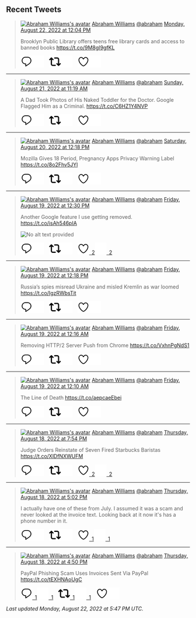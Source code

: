 ## Recent Tweets

> [![Abraham Williams's avatar](https://pbs.twimg.com/profile_images/897079141719195648/_mvh-QJH_mini.jpg)](https://twitter.com/abraham) [Abraham Williams](https://twitter.com/abraham) [@abraham](https://twitter.com/abraham) [Monday, August 22, 2022 at 12:04 PM](https://twitter.com/abraham/status/1561685643725602818)
>
> Brooklyn Public Library offers teens free library cards and access to banned books https://t.co/9M8gI9gfKL
>
> [![Reply](./images/reply_light.svg#gh-light-mode-only "Reply")](https://twitter.com/intent/tweet?in_reply_to=1561685643725602818#gh-light-mode-only)[![Reply](./images/reply.svg#gh-dark-mode-only "Reply")](https://twitter.com/intent/tweet?in_reply_to=1561685643725602818#gh-dark-mode-only)&emsp;[![Retweet](./images/retweet_light.svg#gh-light-mode-only "Retweet")](https://twitter.com/intent/retweet?tweet_id=1561685643725602818#gh-light-mode-only)[![Retweet](./images/retweet.svg#gh-dark-mode-only "Retweet")](https://twitter.com/intent/retweet?tweet_id=1561685643725602818#gh-dark-mode-only)&emsp;[![Like](./images/like_light.svg#gh-light-mode-only "Like")](https://twitter.com/intent/favorite?tweet_id=1561685643725602818#gh-light-mode-only)[![Like](./images/like.svg#gh-dark-mode-only "Like")](https://twitter.com/intent/favorite?tweet_id=1561685643725602818#gh-dark-mode-only)


---

> [![Abraham Williams's avatar](https://pbs.twimg.com/profile_images/897079141719195648/_mvh-QJH_mini.jpg)](https://twitter.com/abraham) [Abraham Williams](https://twitter.com/abraham) [@abraham](https://twitter.com/abraham) [Sunday, August 21, 2022 at 11:19 AM](https://twitter.com/abraham/status/1561312125888380929)
>
> A Dad Took Photos of His Naked Toddler for the Doctor. Google Flagged Him as a Criminal. https://t.co/C6HZ1Y4NVP
>
> [![Reply](./images/reply_light.svg#gh-light-mode-only "Reply")](https://twitter.com/intent/tweet?in_reply_to=1561312125888380929#gh-light-mode-only)[![Reply](./images/reply.svg#gh-dark-mode-only "Reply")](https://twitter.com/intent/tweet?in_reply_to=1561312125888380929#gh-dark-mode-only)&emsp;[![Retweet](./images/retweet_light.svg#gh-light-mode-only "Retweet")](https://twitter.com/intent/retweet?tweet_id=1561312125888380929#gh-light-mode-only)[![Retweet](./images/retweet.svg#gh-dark-mode-only "Retweet")](https://twitter.com/intent/retweet?tweet_id=1561312125888380929#gh-dark-mode-only)&emsp;[![Like](./images/like_light.svg#gh-light-mode-only "Like")](https://twitter.com/intent/favorite?tweet_id=1561312125888380929#gh-light-mode-only)[![Like](./images/like.svg#gh-dark-mode-only "Like")](https://twitter.com/intent/favorite?tweet_id=1561312125888380929#gh-dark-mode-only)


---

> [![Abraham Williams's avatar](https://pbs.twimg.com/profile_images/897079141719195648/_mvh-QJH_mini.jpg)](https://twitter.com/abraham) [Abraham Williams](https://twitter.com/abraham) [@abraham](https://twitter.com/abraham) [Saturday, August 20, 2022 at 12:18 PM](https://twitter.com/abraham/status/1560964598085419008)
>
> Mozilla Gives 18 Period, Pregnancy Apps Privacy Warning Label https://t.co/8o2Fhv5JYl
>
> [![Reply](./images/reply_light.svg#gh-light-mode-only "Reply")](https://twitter.com/intent/tweet?in_reply_to=1560964598085419008#gh-light-mode-only)[![Reply](./images/reply.svg#gh-dark-mode-only "Reply")](https://twitter.com/intent/tweet?in_reply_to=1560964598085419008#gh-dark-mode-only)&emsp;[![Retweet](./images/retweet_light.svg#gh-light-mode-only "Retweet")](https://twitter.com/intent/retweet?tweet_id=1560964598085419008#gh-light-mode-only)[![Retweet](./images/retweet.svg#gh-dark-mode-only "Retweet")](https://twitter.com/intent/retweet?tweet_id=1560964598085419008#gh-dark-mode-only)&emsp;[![Like](./images/like_light.svg#gh-light-mode-only "Like")](https://twitter.com/intent/favorite?tweet_id=1560964598085419008#gh-light-mode-only)[![Like](./images/like.svg#gh-dark-mode-only "Like")](https://twitter.com/intent/favorite?tweet_id=1560964598085419008#gh-dark-mode-only)


---

> [![Abraham Williams's avatar](https://pbs.twimg.com/profile_images/897079141719195648/_mvh-QJH_mini.jpg)](https://twitter.com/abraham) [Abraham Williams](https://twitter.com/abraham) [@abraham](https://twitter.com/abraham) [Friday, August 19, 2022 at 12:30 PM](https://twitter.com/abraham/status/1560605066469396482)
>
> Another Google feature I use getting removed. https://t.co/isAh546pIA
>
> ![No alt text provided](https://pbs.twimg.com/media/Fahh-T_WAAEj1si.jpg)
>
> [![Reply](./images/reply_light.svg#gh-light-mode-only "Reply")](https://twitter.com/intent/tweet?in_reply_to=1560605066469396482#gh-light-mode-only)[![Reply](./images/reply.svg#gh-dark-mode-only "Reply")](https://twitter.com/intent/tweet?in_reply_to=1560605066469396482#gh-dark-mode-only)&emsp;[![Retweet](./images/retweet_light.svg#gh-light-mode-only "Retweet")](https://twitter.com/intent/retweet?tweet_id=1560605066469396482#gh-light-mode-only)[![Retweet](./images/retweet.svg#gh-dark-mode-only "Retweet")](https://twitter.com/intent/retweet?tweet_id=1560605066469396482#gh-dark-mode-only)&emsp;[![Like](./images/like_light.svg#gh-light-mode-only "Like")&ensp;2](https://twitter.com/intent/favorite?tweet_id=1560605066469396482#gh-light-mode-only)[![Like](./images/like.svg#gh-dark-mode-only "Like")&ensp;2](https://twitter.com/intent/favorite?tweet_id=1560605066469396482#gh-dark-mode-only)


---

> [![Abraham Williams's avatar](https://pbs.twimg.com/profile_images/897079141719195648/_mvh-QJH_mini.jpg)](https://twitter.com/abraham) [Abraham Williams](https://twitter.com/abraham) [@abraham](https://twitter.com/abraham) [Friday, August 19, 2022 at 12:18 PM](https://twitter.com/abraham/status/1560601989159026689)
>
> Russia’s spies misread Ukraine and misled Kremlin as war loomed  https://t.co/IgzRWbsTit
>
> [![Reply](./images/reply_light.svg#gh-light-mode-only "Reply")](https://twitter.com/intent/tweet?in_reply_to=1560601989159026689#gh-light-mode-only)[![Reply](./images/reply.svg#gh-dark-mode-only "Reply")](https://twitter.com/intent/tweet?in_reply_to=1560601989159026689#gh-dark-mode-only)&emsp;[![Retweet](./images/retweet_light.svg#gh-light-mode-only "Retweet")](https://twitter.com/intent/retweet?tweet_id=1560601989159026689#gh-light-mode-only)[![Retweet](./images/retweet.svg#gh-dark-mode-only "Retweet")](https://twitter.com/intent/retweet?tweet_id=1560601989159026689#gh-dark-mode-only)&emsp;[![Like](./images/like_light.svg#gh-light-mode-only "Like")](https://twitter.com/intent/favorite?tweet_id=1560601989159026689#gh-light-mode-only)[![Like](./images/like.svg#gh-dark-mode-only "Like")](https://twitter.com/intent/favorite?tweet_id=1560601989159026689#gh-dark-mode-only)


---

> [![Abraham Williams's avatar](https://pbs.twimg.com/profile_images/897079141719195648/_mvh-QJH_mini.jpg)](https://twitter.com/abraham) [Abraham Williams](https://twitter.com/abraham) [@abraham](https://twitter.com/abraham) [Friday, August 19, 2022 at 12:16 AM](https://twitter.com/abraham/status/1560420502413377537)
>
> Removing HTTP/2 Server Push from Chrome https://t.co/VxhnPgNdS1
>
> [![Reply](./images/reply_light.svg#gh-light-mode-only "Reply")](https://twitter.com/intent/tweet?in_reply_to=1560420502413377537#gh-light-mode-only)[![Reply](./images/reply.svg#gh-dark-mode-only "Reply")](https://twitter.com/intent/tweet?in_reply_to=1560420502413377537#gh-dark-mode-only)&emsp;[![Retweet](./images/retweet_light.svg#gh-light-mode-only "Retweet")](https://twitter.com/intent/retweet?tweet_id=1560420502413377537#gh-light-mode-only)[![Retweet](./images/retweet.svg#gh-dark-mode-only "Retweet")](https://twitter.com/intent/retweet?tweet_id=1560420502413377537#gh-dark-mode-only)&emsp;[![Like](./images/like_light.svg#gh-light-mode-only "Like")](https://twitter.com/intent/favorite?tweet_id=1560420502413377537#gh-light-mode-only)[![Like](./images/like.svg#gh-dark-mode-only "Like")](https://twitter.com/intent/favorite?tweet_id=1560420502413377537#gh-dark-mode-only)


---

> [![Abraham Williams's avatar](https://pbs.twimg.com/profile_images/897079141719195648/_mvh-QJH_mini.jpg)](https://twitter.com/abraham) [Abraham Williams](https://twitter.com/abraham) [@abraham](https://twitter.com/abraham) [Friday, August 19, 2022 at 12:10 AM](https://twitter.com/abraham/status/1560418891888730112)
>
> The Line of Death https://t.co/aepcaeEbei
>
> [![Reply](./images/reply_light.svg#gh-light-mode-only "Reply")](https://twitter.com/intent/tweet?in_reply_to=1560418891888730112#gh-light-mode-only)[![Reply](./images/reply.svg#gh-dark-mode-only "Reply")](https://twitter.com/intent/tweet?in_reply_to=1560418891888730112#gh-dark-mode-only)&emsp;[![Retweet](./images/retweet_light.svg#gh-light-mode-only "Retweet")](https://twitter.com/intent/retweet?tweet_id=1560418891888730112#gh-light-mode-only)[![Retweet](./images/retweet.svg#gh-dark-mode-only "Retweet")](https://twitter.com/intent/retweet?tweet_id=1560418891888730112#gh-dark-mode-only)&emsp;[![Like](./images/like_light.svg#gh-light-mode-only "Like")](https://twitter.com/intent/favorite?tweet_id=1560418891888730112#gh-light-mode-only)[![Like](./images/like.svg#gh-dark-mode-only "Like")](https://twitter.com/intent/favorite?tweet_id=1560418891888730112#gh-dark-mode-only)


---

> [![Abraham Williams's avatar](https://pbs.twimg.com/profile_images/897079141719195648/_mvh-QJH_mini.jpg)](https://twitter.com/abraham) [Abraham Williams](https://twitter.com/abraham) [@abraham](https://twitter.com/abraham) [Thursday, August 18, 2022 at 7:54 PM](https://twitter.com/abraham/status/1560354383690452993)
>
> Judge Orders Reinstate of Seven Fired Starbucks Baristas https://t.co/XlDfNXWUFM
>
> [![Reply](./images/reply_light.svg#gh-light-mode-only "Reply")](https://twitter.com/intent/tweet?in_reply_to=1560354383690452993#gh-light-mode-only)[![Reply](./images/reply.svg#gh-dark-mode-only "Reply")](https://twitter.com/intent/tweet?in_reply_to=1560354383690452993#gh-dark-mode-only)&emsp;[![Retweet](./images/retweet_light.svg#gh-light-mode-only "Retweet")](https://twitter.com/intent/retweet?tweet_id=1560354383690452993#gh-light-mode-only)[![Retweet](./images/retweet.svg#gh-dark-mode-only "Retweet")](https://twitter.com/intent/retweet?tweet_id=1560354383690452993#gh-dark-mode-only)&emsp;[![Like](./images/like_light.svg#gh-light-mode-only "Like")&ensp;2](https://twitter.com/intent/favorite?tweet_id=1560354383690452993#gh-light-mode-only)[![Like](./images/like.svg#gh-dark-mode-only "Like")&ensp;2](https://twitter.com/intent/favorite?tweet_id=1560354383690452993#gh-dark-mode-only)


---

> [![Abraham Williams's avatar](https://pbs.twimg.com/profile_images/897079141719195648/_mvh-QJH_mini.jpg)](https://twitter.com/abraham) [Abraham Williams](https://twitter.com/abraham) [@abraham](https://twitter.com/abraham) [Thursday, August 18, 2022 at 5:02 PM](https://twitter.com/abraham/status/1560311279298166784)
>
> I actually have one of these from July. I assumed it was a scam and never looked at the invoice text. Looking back at it now it's has a phone number in it.
>
> [![Reply](./images/reply_light.svg#gh-light-mode-only "Reply")](https://twitter.com/intent/tweet?in_reply_to=1560311279298166784#gh-light-mode-only)[![Reply](./images/reply.svg#gh-dark-mode-only "Reply")](https://twitter.com/intent/tweet?in_reply_to=1560311279298166784#gh-dark-mode-only)&emsp;[![Retweet](./images/retweet_light.svg#gh-light-mode-only "Retweet")](https://twitter.com/intent/retweet?tweet_id=1560311279298166784#gh-light-mode-only)[![Retweet](./images/retweet.svg#gh-dark-mode-only "Retweet")](https://twitter.com/intent/retweet?tweet_id=1560311279298166784#gh-dark-mode-only)&emsp;[![Like](./images/like_light.svg#gh-light-mode-only "Like")&ensp;1](https://twitter.com/intent/favorite?tweet_id=1560311279298166784#gh-light-mode-only)[![Like](./images/like.svg#gh-dark-mode-only "Like")&ensp;1](https://twitter.com/intent/favorite?tweet_id=1560311279298166784#gh-dark-mode-only)


---

> [![Abraham Williams's avatar](https://pbs.twimg.com/profile_images/897079141719195648/_mvh-QJH_mini.jpg)](https://twitter.com/abraham) [Abraham Williams](https://twitter.com/abraham) [@abraham](https://twitter.com/abraham) [Thursday, August 18, 2022 at 4:50 PM](https://twitter.com/abraham/status/1560308242978422788)
>
> PayPal Phishing Scam Uses Invoices Sent Via PayPal https://t.co/tEXHNAoUgC
>
> [![Reply](./images/reply_light.svg#gh-light-mode-only "Reply")&ensp;1](https://twitter.com/intent/tweet?in_reply_to=1560308242978422788#gh-light-mode-only)[![Reply](./images/reply.svg#gh-dark-mode-only "Reply")&ensp;1](https://twitter.com/intent/tweet?in_reply_to=1560308242978422788#gh-dark-mode-only)&emsp;[![Retweet](./images/retweet_light.svg#gh-light-mode-only "Retweet")&ensp;1](https://twitter.com/intent/retweet?tweet_id=1560308242978422788#gh-light-mode-only)[![Retweet](./images/retweet.svg#gh-dark-mode-only "Retweet")&ensp;1](https://twitter.com/intent/retweet?tweet_id=1560308242978422788#gh-dark-mode-only)&emsp;[![Like](./images/like_light.svg#gh-light-mode-only "Like")](https://twitter.com/intent/favorite?tweet_id=1560308242978422788#gh-light-mode-only)[![Like](./images/like.svg#gh-dark-mode-only "Like")](https://twitter.com/intent/favorite?tweet_id=1560308242978422788#gh-dark-mode-only)


_Last updated Monday, August 22, 2022 at 5:47 PM UTC._
